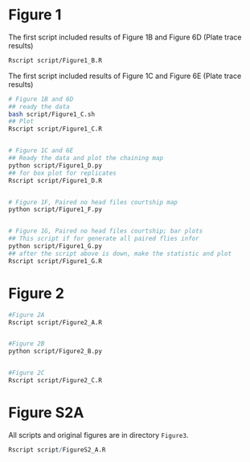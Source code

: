 # Figure 1

The first script included results of Figure 1B and Figure 6D (Plate trace results)
```bash
Rscript script/Figure1_B.R
```
The first script included results of Figure 1C and Figure 6E (Plate trace results)

```bash
# Figure 1B and 6D
## ready the data
bash script/Figure1_C.sh
## Plot
Rscript script/Figure1_C.R


# Figure 1C and 6E
## Ready the data and plot the chaining map
python script/Figure1_D.py
## for box plot for replicates
Rscript script/Figure1_D.R


# Figure 1F, Paired no head files courtship map
python script/Figure1_F.py


# Figure 1G, Paired no head files courtship; bar plots
## This script if for generate all paired flies infor
python script/Figure1_G.py
## after the script above is down, make the statistic and plot
Rscript script/Figure1_G.R
```

# Figure 2

```bash
#Figure 2A
Rscript script/Figure2_A.R


#Figure 2B
python script/Figure2_B.py


#Figure 2C
Rscript script/Figure2_C.R
```

# Figure S2A

All scripts and original figures are in directory `Figure3`.

```r
Rscript script/FigureS2_A.R
```
